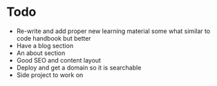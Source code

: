 # Todo

- Re-write and add proper new learning material some what similar to code handbook but better
- Have a blog section
- An about section
- Good SEO and content layout
- Deploy and get a domain so it is searchable
- Side project to work on
